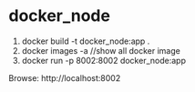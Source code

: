 # docker_node

1. docker build -t docker_node:app .
2. docker images -a  //show all docker image
3. docker run -p 8002:8002 docker_node:app

Browse:  http://localhost:8002
